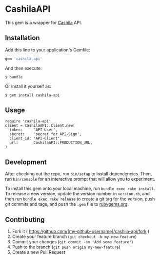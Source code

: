 # CashilaAPI

This gem is a wrapper for [Cashila](https://www.cashila.com/) API.

## Installation

Add this line to your application's Gemfile:

```ruby
gem 'cashila-api'
```

And then execute:

    $ bundle

Or install it yourself as:

    $ gem install cashila-api

## Usage

    require 'cashila-api'
    client = CashilaAPI::Client.new(
      token:     'API-User',
      secret:    'secret for API-Sign',
      client_id: 'API-Client',
      url:       CashilaAPI::PRODUCTION_URL,
    )

## Development

After checking out the repo, run `bin/setup` to install dependencies. Then, run `bin/console` for an interactive prompt that will allow you to experiment.

To install this gem onto your local machine, run `bundle exec rake install`. To release a new version, update the version number in `version.rb`, and then run `bundle exec rake release` to create a git tag for the version, push git commits and tags, and push the `.gem` file to [rubygems.org](https://rubygems.org).

## Contributing

1. Fork it ( https://github.com/[my-github-username]/cashila-api/fork )
2. Create your feature branch (`git checkout -b my-new-feature`)
3. Commit your changes (`git commit -am 'Add some feature'`)
4. Push to the branch (`git push origin my-new-feature`)
5. Create a new Pull Request
